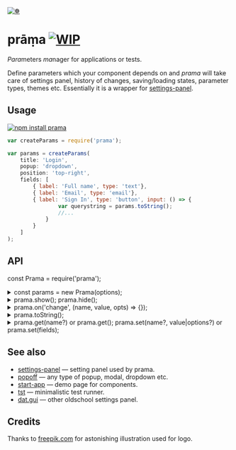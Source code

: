 [![❁](https://dfcreative.github.io/prama/logo.png "❁")](https://dfcreative.github.io/prama)

# prāṃa [![WIP](https://img.shields.io/badge/Work%20in%20progress--green.svg)](http://github.com/badges/stability-badges)

<em>Para</em>meters <em>ma</em>nager for applications or tests.

Define parameters which your component depends on and _prama_ will take care of settings panel, history of changes, saving/loading states, parameter types, themes etc. Essentially it is a wrapper for [settings-panel](https://github.com/dfcreative/settings-panel).

## Usage

[![npm install prama](https://nodei.co/npm/prama.png?mini=true)](https://npmjs.org/package/prama/)

```js
var createParams = require('prama');

var params = createParams(
	title: 'Login',
	popup: 'dropdown',
	position: 'top-right',
	fields: [
		{ label: 'Full name', type: 'text'},
		{ label: 'Email', type: 'email'},
		{ label: 'Sign In', type: 'button', input: () => {
				var querystring = params.toString();
				//...
			}
		}
	]
);
```

## API

const Prama = require('prama');

<details><summary>const params = new Prama(options);</summary>
Create parameters manager instance based off options.
#### Options
<details><summary>&nbsp;&nbsp;&nbsp;&nbsp;title: 'Settings',</summary>
Display menu title at the top. Can be omitted.
</details>
<details><summary>&nbsp;&nbsp;&nbsp;&nbsp;fields: [],</summary>
List or object of fields, see [settings-panel](https://github.com/dfcreative/settings-panel) for fields specification.
Prama adds `save` and `order` additional field properties. Example:
```js
		{type: 'range', label: 'my range', min: 0, max: 100, value: 20},
		{type: 'range', label: 'log range', min: 0.1, max: 100, value: 20, scale: 'log'},
		{type: 'text', label: 'my text', value: 'my cool setting', help: 'why this is cool'},
		{type: 'checkbox', label: 'my checkbox', value: true},
		{type: 'color', label: 'my color', format: 'rgb', value: 'rgb(10,200,0)', change: value => console.log(value)},
		{type: 'button', label: 'gimme an alert', change: () => alert('hello!')},
		{type: 'select', label: 'select one', options: ['option 1', 'option 2'], value: 'option 1'}
		...
```
</details>
<details><summary>&nbsp;&nbsp;&nbsp;&nbsp;theme: require('prama/theme/control'),</summary>
Theme, see theme folder</details>
<details><summary>&nbsp;&nbsp;&nbsp;&nbsp;container: document.body,</summary>
Container element to place panel and button</details>
<details><summary>&nbsp;&nbsp;&nbsp;&nbsp;popup: 'dropdown',</summary>
Popup - type string, options or true/false</details>
<details><summary>&nbsp;&nbsp;&nbsp;&nbsp;draggable: true,</summary>
Make panel draggable - true, false or handle selector</details>
<details><summary>&nbsp;&nbsp;&nbsp;&nbsp;button: true,</summary>
Create settings menu button</details>
<details><summary>&nbsp;&nbsp;&nbsp;&nbsp;position: 'top-right',</summary>
Position of a button</details>
<details><summary>&nbsp;&nbsp;&nbsp;&nbsp;icon: ./gears.svg,</summary>
Svg to use for a menu icon</details>
<details><summary>&nbsp;&nbsp;&nbsp;&nbsp;history: false,</summary>
Reflect state in url</details>
<details><summary>&nbsp;&nbsp;&nbsp;&nbsp;session: true,</summary>
Save/load state between sessions, on load is overridden by history</details>
<details><summary>&nbsp;&nbsp;&nbsp;&nbsp;storage: window.sessionStorage</summary>
Default storage</details>
</details>

<details><summary>
prama.show();
prama.hide();
</summary>
Show or hide params menu
</details>

<details><summary>
prama.on('change', (name, value, opts) => {});
</summary>
Hook up a callback for any parameter change.
</details>

<details><summary>
prama.toString();
</summary>
Get string representation of state
</details>

<details><summary>
prama.get(name?) or prama.get();
prama.set(name?, value|options?) or prama.set(fields);
</summary>
Get/set state params
</details>


## See also

* [settings-panel](https://github.com/freeman-lab/settings-panel) — setting panel used by prama.
* [popoff](https://github.com/dfcreative/popoff) — any type of popup, modal, dropdown etc.
* [start-app](https://github.com/dfcreative/start-app) — demo page for components.
* [tst](https://github.com/dfcreative/tst) — minimalistic test runner.
* [dat.gui](https://github.com/dataarts/dat.gui) — other oldschool settings panel.

## Credits

Thanks to [freepik.com](http://www.freepik.com/free-vector/flower-mandala-ornaments_714316.htm#term=mandala&page=1&position=12) for astonishing illustration used for logo.